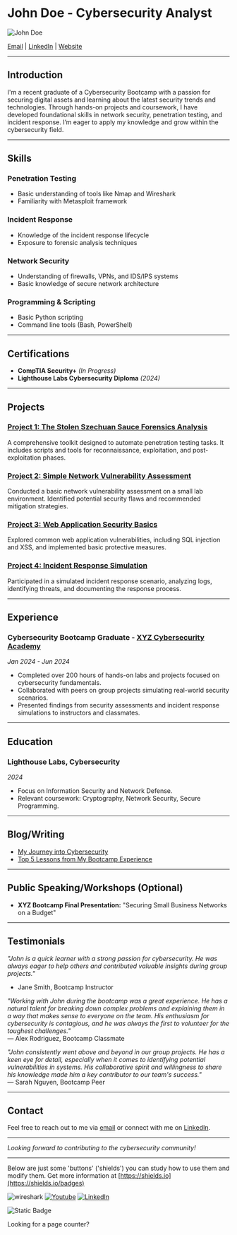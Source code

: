 # John Doe - Cybersecurity Analyst

![John Doe](profile-pic.jpg) <!-- Optional: Add your professional photo here -->

[Email](mailto:john.doe@example.com) | [LinkedIn](https://www.linkedin.com/in/johndoe/) | [Website](https://www.johndoe.com) 

---

## Introduction

I'm a recent graduate of a Cybersecurity Bootcamp with a passion for securing digital assets and learning about the latest security trends and technologies. Through hands-on projects and coursework, I have developed foundational skills in network security, penetration testing, and incident response. I’m eager to apply my knowledge and grow within the cybersecurity field.

---

## Skills

### Penetration Testing
- Basic understanding of tools like Nmap and Wireshark
- Familiarity with Metasploit framework

### Incident Response
- Knowledge of the incident response lifecycle
- Exposure to forensic analysis techniques

### Network Security
- Understanding of firewalls, VPNs, and IDS/IPS systems
- Basic knowledge of secure network architecture

### Programming & Scripting
- Basic Python scripting
- Command line tools (Bash, PowerShell)

---

## Certifications
- **CompTIA Security+** *(In Progress)*
- **Lighthouse Labs Cybersecurity Diploma** *(2024)*

---

## Projects

### [Project 1: The Stolen Szechuan Sauce Forensics Analysis](https://github.com/johndoe/szechuansauce)
A comprehensive toolkit designed to automate penetration testing tasks. It includes scripts and tools for reconnaissance, exploitation, and post-exploitation phases.

### [Project 2: Simple Network Vulnerability Assessment](https://github.com/johndoe/network-vulnerability-assessment)
Conducted a basic network vulnerability assessment on a small lab environment. Identified potential security flaws and recommended mitigation strategies.

### [Project 3: Web Application Security Basics](https://github.com/johndoe/web-security-basics)
Explored common web application vulnerabilities, including SQL injection and XSS, and implemented basic protective measures.

### [Project 4: Incident Response Simulation](https://github.com/johndoe/incident-response-simulation)
Participated in a simulated incident response scenario, analyzing logs, identifying threats, and documenting the response process.

---

## Experience

### Cybersecurity Bootcamp Graduate - [XYZ Cybersecurity Academy](https://www.xyzacademy.com)
*Jan 2024 - Jun 2024*

- Completed over 200 hours of hands-on labs and projects focused on cybersecurity fundamentals.
- Collaborated with peers on group projects simulating real-world security scenarios.
- Presented findings from security assessments and incident response simulations to instructors and classmates.

---

## Education

### Lighthouse Labs, Cybersecurity
*2024*

- Focus on Information Security and Network Defense.
- Relevant coursework: Cryptography, Network Security, Secure Programming.

---

## Blog/Writing
- [My Journey into Cybersecurity](https://www.johndoe.com/blog/my-journey)
- [Top 5 Lessons from My Bootcamp Experience](https://www.johndoe.com/blog/bootcamp-lessons)

---

## Public Speaking/Workshops (Optional)
- **XYZ Bootcamp Final Presentation:** "Securing Small Business Networks on a Budget"

---

## Testimonials

_"John is a quick learner with a strong passion for cybersecurity. He was always eager to help others and contributed valuable insights during group projects."_   
- Jane Smith, Bootcamp Instructor  

_"Working with John during the bootcamp was a great experience. He has a natural talent for breaking down complex problems and explaining them in a way that makes sense to everyone on the team. His enthusiasm for cybersecurity is contagious, and he was always the first to volunteer for the toughest challenges."_  
— Alex Rodriguez, Bootcamp Classmate  

_"John consistently went above and beyond in our group projects. He has a keen eye for detail, especially when it comes to identifying potential vulnerabilities in systems. His collaborative spirit and willingness to share his knowledge made him a key contributor to our team's success."_  
— Sarah Nguyen, Bootcamp Peer

---

## Contact

Feel free to reach out to me via [email](mailto:john.doe@example.com) or connect with me on [LinkedIn](https://www.linkedin.com/in/johndoe/).

---

*Looking forward to contributing to the cybersecurity community!*

---
Below are just some 'buttons' ('shields') you can study how to use them and modify them.  Get more information at [https://shields.io](https://shields.io/badges)

![wireshark](https://img.shields.io/badge/Wireshark-1679A7?style=for-the-badge&logo=Wireshark&logoColor=white)
[![Youtube](https://img.shields.io/badge/YouTube-red?style=for-the-badge&logo=youtube&logoColor=white)](https://www.youtube.com/@ErnieJohnsonCA) [![LinkedIn](https://img.shields.io/badge/LinkedIn-0077B5?style=for-the-badge&logo=linkedin&logoColor=white)](https://www.linkedin.com/in/ernie-johnson/)

![Static Badge](https://img.shields.io/badge/my%20badge-blue)


Looking for a page counter?
<div align="right"><img src="https://komarev.com/ghpvc/?username=replace-with-your-github-username&style=flat-square&color=blue" alt=""/></div>

